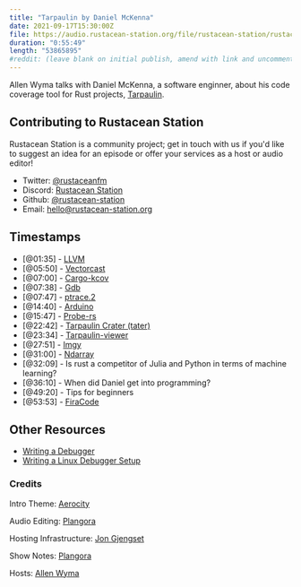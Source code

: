 ```yaml
---
title: "Tarpaulin by Daniel McKenna"
date: 2021-09-17T15:30:00Z
file: https://audio.rustacean-station.org/file/rustacean-station/rustacean-station-e037-daniel-mckenna.mp3
duration: "0:55:49"
length: "53865895"
#reddit: (leave blank on initial publish, amend with link and uncomment this line after Reddit thread has been posted)
---
```

Allen Wyma talks with Daniel McKenna, a software enginner, about his code coverage tool for Rust projects, [Tarpaulin](https://github.com/xd009642/tarpaulin).

## Contributing to Rustacean Station

Rustacean Station is a community project; get in touch with us if you'd like to suggest an idea for an episode or offer your services as a host or audio editor!

- Twitter: [@rustaceanfm](https://twitter.com/rustaceanfm)
- Discord: [Rustacean Station](https://discord.gg/cHc3Gyc)
- Github: [@rustacean-station](https://github.com/rustacean-station/)
- Email: [hello@rustacean-station.org](mailto:hello@rustacean-station.org)

## Timestamps 
- [@01:35] - [LLVM](https://llvm.org/) 
- [@05:50] - [Vectorcast](https://www.vector.com/int/en/products/products-a-z/software/vectorcast/)
- [@07:00] - [Cargo-kcov](https://github.com/kennytm/cargo-kcov)
- [@07:38] - [Gdb](https://www.gnu.org/software/gdb/)
- [@07:47] - [ptrace.2](https://man7.org/linux/man-pages/man2/ptrace.2.html)
- [@14:40] - [Arduino](https://www.arduino.cc/)
- [@15:47] - [Probe-rs](https://github.com/probe-rs/probe-rs)
- [@22:42] - [Tarpaulin Crater (tater)](https://github.com/xd009642/tater)
- [@23:34] - [Tarpaulin-viewer](https://github.com/xd009642/tarpaulin-viewer)
- [@27:51] - [Imgy](https://github.com/imgy-image)
- [@31:00] - [Ndarray](https://github.com/rust-ndarray/ndarray)
- [@32:09] - Is rust a competitor of Julia and Python in terms of machine learning?
- [@36:10] - When did Daniel get into programming? 
- [@49:20] - Tips for beginners 
- [@53:53] - [FiraCode](https://github.com/tonsky/FiraCode)

## Other Resources
- [Writing a Debugger](http://system.joekain.com/debugger/)
- [Writing a Linux Debugger Setup](https://blog.tartanllama.xyz/writing-a-linux-debugger-setup/)

### Credits

Intro Theme: [Aerocity](https://twitter.com/AerocityMusic)

Audio Editing: [Plangora](https://twitter.com/plangora)

Hosting Infrastructure: [Jon Gjengset](https://twitter.com/jonhoo/)

Show Notes: [Plangora](https://twitter.com/plangora)

Hosts: [Allen Wyma](https://twitter.com/allenwyma)
